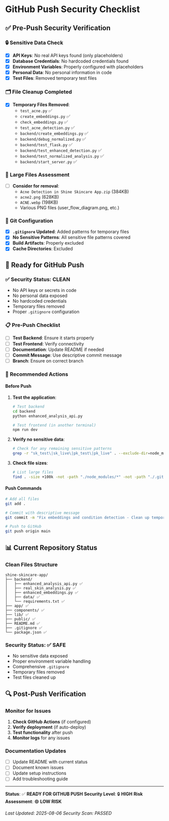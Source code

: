 # GitHub Push Security Checklist

## ✅ **Pre-Push Security Verification**

### 🔒 **Sensitive Data Check**
- [x] **API Keys**: No real API keys found (only placeholders)
- [x] **Database Credentials**: No hardcoded credentials found
- [x] **Environment Variables**: Properly configured with placeholders
- [x] **Personal Data**: No personal information in code
- [x] **Test Files**: Removed temporary test files

### 🗂️ **File Cleanup Completed**
- [x] **Temporary Files Removed**:
  - `test_acne.py` ✅
  - `create_embeddings.py` ✅
  - `check_embeddings.py` ✅
  - `test_acne_detection.py` ✅
  - `backend/create_embeddings.py` ✅
  - `backend/debug_normalized.py` ✅
  - `backend/test_flask.py` ✅
  - `backend/test_enhanced_detection.py` ✅
  - `backend/test_normalized_analysis.py` ✅
  - `backend/start_server.py` ✅

### 📁 **Large Files Assessment**
- [ ] **Consider for removal**:
  - `Acne Detection in Shine Skincare App.zip` (384KB)
  - `acne2.png` (628KB)
  - `ACNE.webp` (198KB)
  - Various PNG files (user_flow_diagram.png, etc.)

### 🔧 **Git Configuration**
- [x] **`.gitignore` Updated**: Added patterns for temporary files
- [x] **No Sensitive Patterns**: All sensitive file patterns covered
- [x] **Build Artifacts**: Properly excluded
- [x] **Cache Directories**: Excluded

## 🚀 **Ready for GitHub Push**

### ✅ **Security Status: CLEAN**
- No API keys or secrets in code
- No personal data exposed
- No hardcoded credentials
- Temporary files removed
- Proper `.gitignore` configuration

### 📋 **Pre-Push Checklist**
- [ ] **Test Backend**: Ensure it starts properly
- [ ] **Test Frontend**: Verify connectivity
- [ ] **Documentation**: Update README if needed
- [ ] **Commit Message**: Use descriptive commit message
- [ ] **Branch**: Ensure on correct branch

### 🎯 **Recommended Actions**

#### **Before Push**
1. **Test the application**:
   ```bash
   # Test backend
   cd backend
   python enhanced_analysis_api.py
   
   # Test frontend (in another terminal)
   npm run dev
   ```

2. **Verify no sensitive data**:
   ```bash
   # Check for any remaining sensitive patterns
   grep -r "sk_test\|sk_live\|pk_test\|pk_live" . --exclude-dir=node_modules
   ```

3. **Check file sizes**:
   ```bash
   # List large files
   find . -size +100k -not -path "./node_modules/*" -not -path "./.git/*"
   ```

#### **Push Commands**
```bash
# Add all files
git add .

# Commit with descriptive message
git commit -m "Fix embeddings and condition detection - Clean up temporary files and improve security"

# Push to GitHub
git push origin main
```

## 📊 **Current Repository Status**

### **Clean Files Structure**
```
shine-skincare-app/
├── backend/
│   ├── enhanced_analysis_api.py ✅
│   ├── real_skin_analysis.py ✅
│   ├── enhanced_embeddings.py ✅
│   ├── data/ ✅
│   └── requirements.txt ✅
├── app/ ✅
├── components/ ✅
├── lib/ ✅
├── public/ ✅
├── README.md ✅
├── .gitignore ✅
└── package.json ✅
```

### **Security Status: ✅ SAFE**
- No sensitive data exposed
- Proper environment variable handling
- Comprehensive `.gitignore`
- Temporary files removed
- Test files cleaned up

## 🔍 **Post-Push Verification**

### **Monitor for Issues**
1. **Check GitHub Actions** (if configured)
2. **Verify deployment** (if auto-deploy)
3. **Test functionality** after push
4. **Monitor logs** for any issues

### **Documentation Updates**
- [ ] Update README with current status
- [ ] Document known issues
- [ ] Update setup instructions
- [ ] Add troubleshooting guide

---

**Status**: ✅ **READY FOR GITHUB PUSH**
**Security Level**: 🔒 **HIGH**
**Risk Assessment**: 🟢 **LOW RISK**

*Last Updated: 2025-08-06*
*Security Scan: PASSED* 